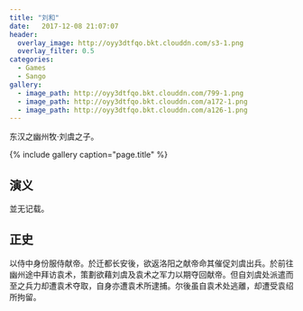 ```yaml
---
title: "刘和"
date:   2017-12-08 21:07:07
header:
  overlay_image: http://oyy3dtfqo.bkt.clouddn.com/s3-1.png
  overlay_filter: 0.5
categories:
  - Games
  - Sango
gallery:
  - image_path: http://oyy3dtfqo.bkt.clouddn.com/799-1.png
  - image_path: http://oyy3dtfqo.bkt.clouddn.com/a172-1.png
  - image_path: http://oyy3dtfqo.bkt.clouddn.com/a126-1.png
---
```


东汉之幽州牧·刘虞之子。

{% include gallery caption="page.title" %}

## 演义

並无记载。

## 正史

以侍中身份服侍献帝。於迁都长安後，欲返洛阳之献帝命其催促刘虞出兵。於前往幽州途中拜访袁术，策劃欲藉刘虞及袁术之军力以期夺回献帝。但自刘虞处派遣而至之兵力却遭袁术夺取，自身亦遭袁术所逮捕。尔後虽自袁术处逃離，却遭受袁绍所拘留。